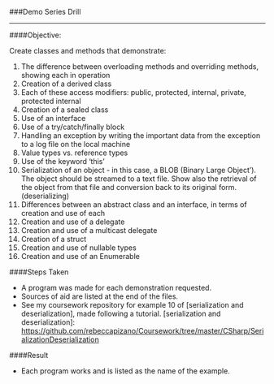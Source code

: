 ###Demo Series Drill
___
####Objective:

Create classes and methods that demonstrate:

1. The difference between overloading methods and overriding methods, showing each in operation
2. Creation of a derived class
3. Each of these access modifiers: public, protected, internal, private, protected internal
4. Creation of a sealed class
5. Use of an interface
6. Use of a try/catch/finally block
7. Handling an exception by writing the important data from the exception to a log file on the local machine
8. Value types vs. reference types
9. Use of the keyword ‘this’
10. Serialization of an object - in this case, a BLOB (Binary Large Object’). The object should be streamed to a text file. 
Show also the retrieval of the object from that file and conversion back to its original form. (deserializing)
11. Differences between an abstract class and an interface, in terms of creation and use of each
12. Creation and use of a delegate
13. Creation and use of a multicast delegate
14. Creation of a struct
15. Creation and use of nullable types
16. Creation and use of an Enumerable

####Steps Taken
* A program was made for each demonstration requested.
* Sources of aid are listed at the end of the files. 
* See my coursework repository for example 10 of [serialization and deserialization], made following a tutorial.
[serialization and deserialization]: https://github.com/rebeccapizano/Coursework/tree/master/CSharp/SerializationDeserialization

####Result
* Each program works and is listed as the name of the example.
